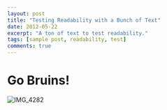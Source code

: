 ```yaml
---
layout: post
title: "Testing Readability with a Bunch of Text"
date: 2012-05-22
excerpt: "A ton of text to test readability."
tags: [sample post, readability, test]
comments: true
---
```


# Go Bruins!

![IMG_4282](/Users/skylarlyu/Pictures/照片图库.photoslibrary/Masters/2019/08/02/20190802-131528/IMG_4282.JPG)